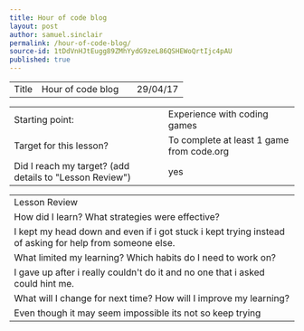```yaml
---
title: Hour of code blog
layout: post
author: samuel.sinclair
permalink: /hour-of-code-blog/
source-id: 1tDdVnHJtEugg89ZMhYydG9zeL86QSHEWoQrtIjc4pAU
published: true
---
```

<table>
  <tr>
    <td>Title</td>
    <td>Hour of code blog</td>
    <td></td>
    <td>29/04/17</td>
  </tr>
</table>


<table>
  <tr>
    <td>Starting point:</td>
    <td>Experience with coding games</td>
  </tr>
  <tr>
    <td>Target for this lesson?</td>
    <td>To complete at least 1 game from code.org</td>
  </tr>
  <tr>
    <td>Did I reach my target? 
(add details to "Lesson Review")</td>
    <td>yes</td>
  </tr>
</table>


<table>
  <tr>
    <td>Lesson Review</td>
  </tr>
  <tr>
    <td>How did I learn? What strategies were effective? </td>
  </tr>
  <tr>
    <td> I kept my head down and even if i got stuck i kept trying instead of asking for help from someone else.
 </td>
  </tr>
  <tr>
    <td>What limited my learning? Which habits do I need to work on? </td>
  </tr>
  <tr>
    <td>I gave up after i really couldn't do it and no one that i asked could hint me.
</td>
  </tr>
  <tr>
    <td>What will I change for next time? How will I improve my learning?</td>
  </tr>
  <tr>
    <td>Even though it may seem impossible its not so keep trying</td>
  </tr>
</table>


